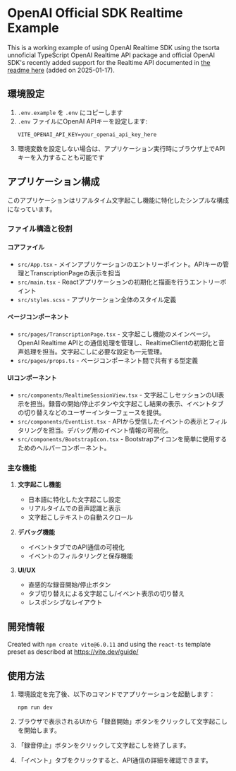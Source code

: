 # OpenAI Official SDK Realtime Example

This is a working example of using OpenAI Realtime SDK using the tsorta unnoficial TypeScript OpenAI Realtime API package and official OpenAI SDK's recently added support for the Realtime API documented in [the readme here](https://github.com/openai/openai-node/tree/v4.81.0#realtime-api-beta) (added on 2025-01-17).

## 環境設定

1. `.env.example` を `.env` にコピーします
2. `.env` ファイルにOpenAI APIキーを設定します:
   ```
   VITE_OPENAI_API_KEY=your_openai_api_key_here
   ```
3. 環境変数を設定しない場合は、アプリケーション実行時にブラウザ上でAPIキーを入力することも可能です

## アプリケーション構成

このアプリケーションはリアルタイム文字起こし機能に特化したシンプルな構成になっています。

### ファイル構造と役割

#### コアファイル
- `src/App.tsx` - メインアプリケーションのエントリーポイント。APIキーの管理とTranscriptionPageの表示を担当
- `src/main.tsx` - Reactアプリケーションの初期化と描画を行うエントリーポイント
- `src/styles.scss` - アプリケーション全体のスタイル定義

#### ページコンポーネント
- `src/pages/TranscriptionPage.tsx` - 文字起こし機能のメインページ。OpenAI Realtime APIとの通信処理を管理し、RealtimeClientの初期化と音声処理を担当。文字起こしに必要な設定も一元管理。
- `src/pages/props.ts` - ページコンポーネント間で共有する型定義

#### UIコンポーネント
- `src/components/RealtimeSessionView.tsx` - 文字起こしセッションのUI表示を担当。録音の開始/停止ボタンや文字起こし結果の表示、イベントタブの切り替えなどのユーザーインターフェースを提供。
- `src/components/EventList.tsx` - APIから受信したイベントの表示とフィルタリングを担当。デバッグ用のイベント情報の可視化。
- `src/components/BootstrapIcon.tsx` - Bootstrapアイコンを簡単に使用するためのヘルパーコンポーネント。

### 主な機能

1. **文字起こし機能**
   - 日本語に特化した文字起こし設定
   - リアルタイムでの音声認識と表示
   - 文字起こしテキストの自動スクロール

2. **デバッグ機能**
   - イベントタブでのAPI通信の可視化
   - イベントのフィルタリングと保存機能

3. **UI/UX**
   - 直感的な録音開始/停止ボタン
   - タブ切り替えによる文字起こし/イベント表示の切り替え
   - レスポンシブなレイアウト

## 開発情報

Created with `npm create vite@6.0.11` and using the `react-ts` template preset as described at https://vite.dev/guide/

## 使用方法

1. 環境設定を完了後、以下のコマンドでアプリケーションを起動します：
   ```
   npm run dev
   ```

2. ブラウザで表示されるUIから「録音開始」ボタンをクリックして文字起こしを開始します。

3. 「録音停止」ボタンをクリックして文字起こしを終了します。

4. 「イベント」タブをクリックすると、API通信の詳細を確認できます。
